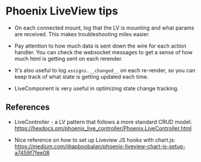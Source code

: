 # Phoenix LiveView tips

* On each connected mount, log that the LV is mounting and what params are received. This makes troubleshooting miles easier.

* Pay attention to how much data is sent down the wire for each action handler. You can check the websocket messages to get a sense of how much html is getting sent on each rerender.

* It's also useful to log `assigns.__changed__` on each re-render, so you can keep track of what state is getting updated each time.

* LiveComponent is very useful in optimizing state change tracking.


## References

* LiveController - a LV pattern that follows a more standard CRUD model: https://hexdocs.pm/phoenix_live_controller/Phoenix.LiveController.html

* Nice reference on how to set up Liveview JS hooks with chart.js: https://medium.com/@apboobalan/phoenix-liveview-chart-js-setup-a7459f7fee08

